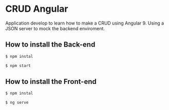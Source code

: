 # CRUD Angular

Application develop to learn how to make a CRUD using Angular 9. 
Using a JSON server to mock the backend enviroment.

## How to install the Back-end

```sh
$ npm instal
```

```sh
$ npm start
```

## How to install the Front-end

```sh
$ npm instal
```

```sh
$ ng serve
```




